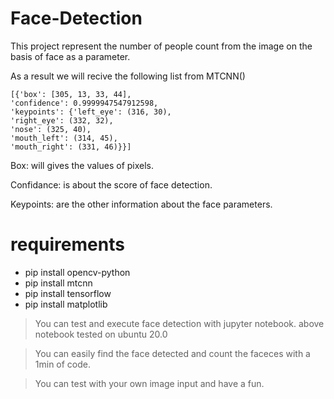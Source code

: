 # Face-Detection
This project represent the number of people count from the image on the basis of face as a parameter.



As a result we will recive the following list from MTCNN()

    [{'box': [305, 13, 33, 44],
    'confidence': 0.9999947547912598,
    'keypoints': {'left_eye': (316, 30),
    'right_eye': (332, 32), 
    'nose': (325, 40),
    'mouth_left': (314, 45), 
    'mouth_right': (331, 46)}}]
    
Box: will gives the values of pixels.

Confidance: is about the score of face detection.

Keypoints: are the other information about the face parameters.


# requirements
* pip install opencv-python
* pip install mtcnn
* pip install tensorflow
* pip install matplotlib

> You can test and execute face detection with jupyter notebook.
> above notebook tested on ubuntu 20.0

>You can easily find the face detected and count the faceces with a 1min of code.

> You can test with your own image input and have a fun.
